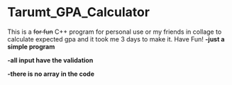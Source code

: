 # Tarumt_GPA_Calculator
This is a ~~for fun~~ C++ program for personal use or my friends in collage to calculate expected gpa and it took me 3 days to make it. Have Fun!
**-just a simple program**

**-all input have the validation**

**-there is no array in the code**
